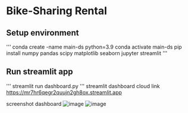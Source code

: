 # Bike-Sharing Rental

## Setup environment
'''
conda create -name main-ds python=3.9
conda activate main-ds
pip install numpy pandas scipy matplotlib seaborn jupyter streamlit
'''
## Run streamlit app
'''
streamlit run dashboard.py
'''
streamlit dashboard cloud link
https://mr7hr6qegr2quujn2gh8ox.streamlit.app

screenshot dashboard
![image](https://github.com/RikoYan/ds-p/assets/147687128/c0cb28c2-5acb-4ada-8fcc-5996cfb7a104)
![image](https://github.com/RikoYan/ds-p/assets/147687128/6c79d8d2-78a6-4640-bbfc-b22d7340d0db)
